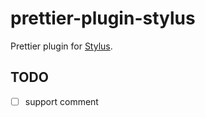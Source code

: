 # prettier-plugin-stylus

Prettier plugin for [Stylus](https://stylus-lang.com/).

## TODO

- [ ] support comment
